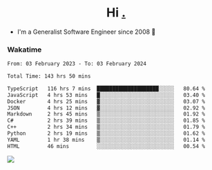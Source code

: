 <h1 align="center">Hi <a href="https://www.hackerrank.com/erasmosaraujo">.</a></h1>
 
- I'm a Generalist Software Engineer  since 2008 🚀
<!--  
<p align="left">
  <a href="https://github.com/erasmosoares/github-readme-stats">
    <img
      align="center"
      src="https://github-readme-stats.vercel.app/api/top-langs/?username=erasmosoares&theme=radical&layout=compact"
    />
  </a>
  <a href="https://github.com/erasmosoares/github-readme-stats">
    [![Harlok's WakaTime stats](https://github-readme-stats.vercel.app/api/wakatime?username=ffflabs)](https://github.com/anuraghazra/github-readme-stats)
  </a>
</p>

<!--
 ### Repo 
 
<p align="left">
 <a href="https://github.com/erasmosoares/github-readme-stats">
    <img
      align="center"
      height="165"
      src="https://github-readme-stats.vercel.app/api/pin?username=erasmosoares&repo=sample-node&title_color=fff&icon_color=f9f9f9&text_color=9f9f9f&bg_color=151515"
    />
  </a>
  <a href="https://github.com/erasmosoares/github-readme-stats">
    <img
      align="center"
      height="165"
      src="https://github-readme-stats.vercel.app/api/pin?username=erasmosoares&repo=sample-node&title_color=fff&icon_color=f9f9f9&text_color=9f9f9f&bg_color=151515"
    />
  </a>
</p>
-->

 ### Wakatime 

<!--START_SECTION:waka-->

```txt
From: 03 February 2023 - To: 03 February 2024

Total Time: 143 hrs 50 mins

TypeScript   116 hrs 7 mins  ████████████████████░░░░░   80.64 %
JavaScript   4 hrs 53 mins   █░░░░░░░░░░░░░░░░░░░░░░░░   03.40 %
Docker       4 hrs 25 mins   ▓░░░░░░░░░░░░░░░░░░░░░░░░   03.07 %
JSON         4 hrs 12 mins   ▓░░░░░░░░░░░░░░░░░░░░░░░░   02.92 %
Markdown     2 hrs 45 mins   ▒░░░░░░░░░░░░░░░░░░░░░░░░   01.92 %
C#           2 hrs 39 mins   ▒░░░░░░░░░░░░░░░░░░░░░░░░   01.85 %
C++          2 hrs 34 mins   ▒░░░░░░░░░░░░░░░░░░░░░░░░   01.79 %
Python       2 hrs 19 mins   ▒░░░░░░░░░░░░░░░░░░░░░░░░   01.62 %
YAML         1 hr 38 mins    ▒░░░░░░░░░░░░░░░░░░░░░░░░   01.14 %
HTML         46 mins         ░░░░░░░░░░░░░░░░░░░░░░░░░   00.54 %
```

<!--END_SECTION:waka-->

![](https://komarev.com/ghpvc/?username=erasmosoares&color=brightgreen)
